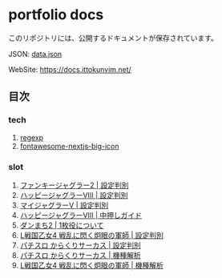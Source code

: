 # portfolio docs

このリポジトリには、公開するドキュメントが保存されています。

JSON: [data.json](data.json)

WebSite: https://docs.ittokunvim.net/

## 目次

### tech

1. [regexp](tech/regexp/index.md)
2. [fontawesome-nextjs-big-icon](tech/fontawesome-nextjs-big-icon/index.md)

### slot

1. [ファンキージャグラー2 | 設定判別](slot/fanky-jaggler2/index.md)
2. [ハッピージャグラーVⅢ | 設定判別](slot/happy-jaggler-v3/index.md)
3. [マイジャグラーV | 設定判別](slot/my-jaggler-v/index.md)
4. [ハッピージャグラーVⅢ | 中押しガイド](slot/happy-nakaoshi/index.md)
5. [ダンまち2 | 1枚役について](slot/danmachi2-1maiyaku/index.md)
6. [L戦国乙女4 戦乱に閃く炯眼の軍師 | 設定判別](slot/sengokuotome4-settei/index.md)
7. [パチスロ からくりサーカス | 設定判別](slot/karakuri-settei/index.md)
8. [パチスロ からくりサーカス | 機種解析](slot/karakuri-kaiseki/index.md)
6. [L戦国乙女4 戦乱に閃く炯眼の軍師 | 機種解析](slot/sengokuotome4-kaiseki/index.md)
